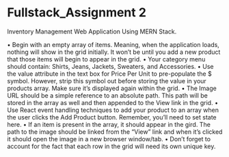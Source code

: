 # Fullstack_Assignment 2
 Inventory Management Web Application Using MERN Stack. 
 
 
•	Begin with an empty array of items. Meaning, when the application loads, nothing will show in the grid initially. It won’t be until you add a new product that those items will begin to appear in the grid.
•	Your category menu should contain: Shirts, Jeans, Jackets, Sweaters, and Accessories.
•	Use the value attribute in the text box for Price Per Unit to pre-populate the $ symbol. However, strip this symbol out before storing the value in your products array. Make sure it’s displayed again within the grid.
•	The Image URL should be a simple reference to an absolute path. This path will be stored in the array as well and then appended to the View link in the grid. 
•	Use React event handling techniques to add your product to an array when the user clicks the Add Product button. Remember, you’ll need to set state here. 
•	If an item is present in the array, it should appear in the gird. The path to the image should be linked from the “View” link and when it’s clicked it should open the image in a new browser window/tab.
•	Don’t forget to account for the fact that each row in the grid will need its own unique key.

